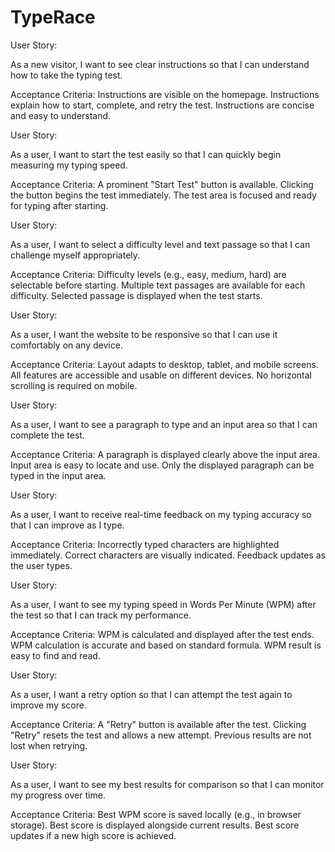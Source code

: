 # TypeRace
User Story: 

As a new visitor, I want to see clear instructions so that I can understand how to take the typing test.

Acceptance Criteria:
Instructions are visible on the homepage.
Instructions explain how to start, complete, and retry the test.
Instructions are concise and easy to understand.

User Story: 

As a user, I want to start the test easily so that I can quickly begin measuring my typing speed.

Acceptance Criteria:
A prominent "Start Test" button is available.
Clicking the button begins the test immediately.
The test area is focused and ready for typing after starting.

User Story:

As a user, I want to select a difficulty level and text passage so that I can challenge myself appropriately.

Acceptance Criteria:
Difficulty levels (e.g., easy, medium, hard) are selectable before starting.
Multiple text passages are available for each difficulty.
Selected passage is displayed when the test starts.

User Story: 

As a user, I want the website to be responsive so that I can use it comfortably on any device.

Acceptance Criteria:
Layout adapts to desktop, tablet, and mobile screens.
All features are accessible and usable on different devices.
No horizontal scrolling is required on mobile.

User Story: 

As a user, I want to see a paragraph to type and an input area so that I can complete the test.

Acceptance Criteria:
A paragraph is displayed clearly above the input area.
Input area is easy to locate and use.
Only the displayed paragraph can be typed in the input area.

User Story: 

As a user, I want to receive real-time feedback on my typing accuracy so that I can improve as I type.

Acceptance Criteria:
Incorrectly typed characters are highlighted immediately.
Correct characters are visually indicated.
Feedback updates as the user types.

User Story: 

As a user, I want to see my typing speed in Words Per Minute (WPM) after the test so that I can track my performance.

Acceptance Criteria:
WPM is calculated and displayed after the test ends.
WPM calculation is accurate and based on standard formula.
WPM result is easy to find and read.

User Story: 

As a user, I want a retry option so that I can attempt the test again to improve my score.

Acceptance Criteria:
A "Retry" button is available after the test.
Clicking "Retry" resets the test and allows a new attempt.
Previous results are not lost when retrying.

User Story: 

As a user, I want to see my best results for comparison so that I can monitor my progress over time.

Acceptance Criteria:
Best WPM score is saved locally (e.g., in browser storage).
Best score is displayed alongside current results.
Best score updates if a new high score is achieved.